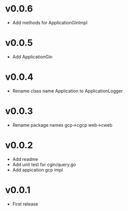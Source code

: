 # v0.0.6

- Add methods for ApplicationGinImpl

# v0.0.5

- Add ApplicationGin

# v0.0.4

- Rename class name Application to ApplicationLogger

# v0.0.3

- Rename package names gcp->cgcp web->cweb

# v0.0.2

- Add readme
- Add unit test for cgin/query.go
- Add appication gcp impl

# v0.0.1

- First release